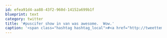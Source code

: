 ```yaml
---
id: efea91d4-aa88-43f2-960d-14152a699b1f
blueprint: text
category: twitter
title: '#puscifer show in van was awesome.  Wow.'
caption: '<span class="hashtag hashtag_local">#<a href="http://tweettemp.darylchymko.ca/?tag=puscifer">puscifer</a> show in van was awesome.  Wow.'
---
```

